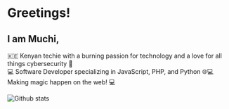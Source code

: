 # Greetings! 
## I am Muchi,
🇰🇪 Kenyan techie with a burning passion for technology and a love for all things cybersecurity 🔐  
💻 Software Developer specializing in JavaScript, PHP, and Python 🌐💻  
Making magic happen on the web! 💻   
  
![Github stats](https://github-readme-stats.vercel.app/api?username=muchiking) 

